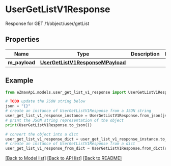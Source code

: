 # UserGetListV1Response

Response for GET /1/object/user/getList

## Properties

Name | Type | Description | Notes
------------ | ------------- | ------------- | -------------
**m_payload** | [**UserGetListV1ResponseMPayload**](UserGetListV1ResponseMPayload.md) |  | 

## Example

```python
from eZmaxApi.models.user_get_list_v1_response import UserGetListV1Response

# TODO update the JSON string below
json = "{}"
# create an instance of UserGetListV1Response from a JSON string
user_get_list_v1_response_instance = UserGetListV1Response.from_json(json)
# print the JSON string representation of the object
print(UserGetListV1Response.to_json())

# convert the object into a dict
user_get_list_v1_response_dict = user_get_list_v1_response_instance.to_dict()
# create an instance of UserGetListV1Response from a dict
user_get_list_v1_response_from_dict = UserGetListV1Response.from_dict(user_get_list_v1_response_dict)
```
[[Back to Model list]](../README.md#documentation-for-models) [[Back to API list]](../README.md#documentation-for-api-endpoints) [[Back to README]](../README.md)


